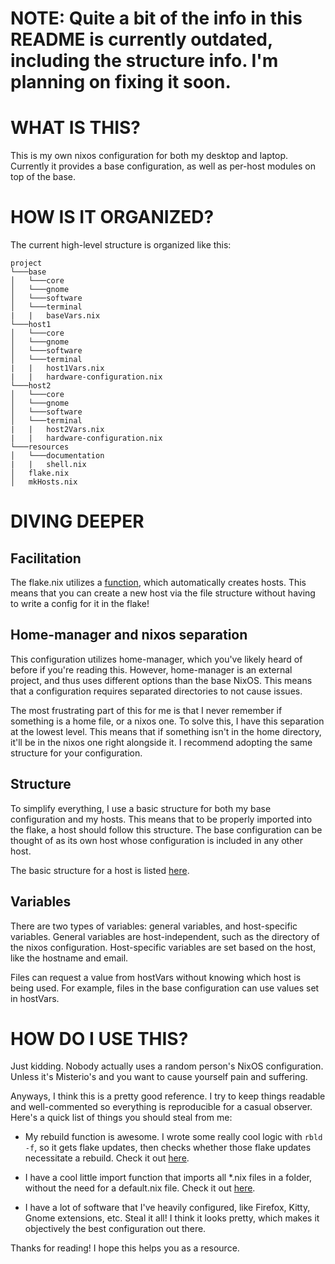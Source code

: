 # NOTE: Quite a bit of the info in this README is currently outdated, including the structure info. I'm planning on fixing it soon.

# WHAT IS THIS?
This is my own nixos configuration for both my desktop and laptop. Currently it provides a base configuration, as well as per-host modules on top of the base.

# HOW IS IT ORGANIZED?
The current high-level structure is organized like this:

```
project
└───base
│   └───core
│   └───gnome
│   └───software
│   └───terminal
|   |   baseVars.nix
└───host1
│   └───core
│   └───gnome
│   └───software
│   └───terminal
|   |   host1Vars.nix
|   |   hardware-configuration.nix
└───host2
│   └───core
│   └───gnome
│   └───software
│   └───terminal
|   |   host2Vars.nix
|   |   hardware-configuration.nix
└───resources
│   └───documentation
|   |   shell.nix
│   flake.nix
│   mkHosts.nix
```

# DIVING DEEPER

## Facilitation
The flake.nix utilizes a [function](./mkHosts.nix), which automatically creates hosts. This means that you can create a new host via the file structure without having to write a config for it in the flake!

## Home-manager and nixos separation
This configuration utilizes home-manager, which you've likely heard of before if you're reading this. However, home-manager is an external project, and thus uses different options than the base NixOS. This means that a configuration requires separated directories to not cause issues.

The most frustrating part of this for me is that I never remember if something is a home file, or a nixos one. To solve this, I have this separation at the lowest level. This means that if something isn't in the home directory, it'll be in the nixos one right alongside it. I recommend adopting the same structure for your configuration.

## Structure
To simplify everything, I use a basic structure for both my base configuration and my hosts. This means that to be properly imported into the flake, a host should follow this structure. The base configuration can be thought of as its own host whose configuration is included in any other host.

The basic structure for a host is listed [here](./resources/documentation/structure.md).

## Variables
There are two types of variables: general variables, and host-specific variables. General variables are host-independent, such as the directory of the nixos configuration. Host-specific variables are set based on the host, like the hostname and email.

Files can request a value from hostVars without knowing which host is being used. For example, files in the base configuration can use values set in hostVars.

# HOW DO I USE THIS?

Just kidding. Nobody actually uses a random person's NixOS configuration. Unless it's Misterio's and you want to cause yourself pain and suffering.

Anyways, I think this is a pretty good reference. I try to keep things readable and well-commented so everything is reproducible for a casual observer. Here's a quick list of things you should steal from me:

- My rebuild function is awesome. I wrote some really cool logic with `rbld -f`, so it gets flake updates, then checks whether those flake updates necessitate a rebuild. Check it out [here](./base/terminal/home/shellextras/rbld.sh).

- I have a cool little import function that imports all *.nix files in a folder, without the need for a default.nix file. Check it out [here](mkHosts.nix).

- I have a lot of software that I've heavily configured, like Firefox, Kitty, Gnome extensions, etc. Steal it all! I think it looks pretty, which makes it objectively the best configuration out there.

Thanks for reading! I hope this helps you as a resource.